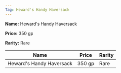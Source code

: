 ```yaml
---
Tag: Heward's Handy Haversack
---
```


**Name:** Heward's Handy Haversack

**Price:** 350 gp

**Rarity:** Rare

| Name     | Price     | Rarity     |
| -------- | --------- | ---------- |
| Heward's Handy Haversack | 350 gp | Rare |
